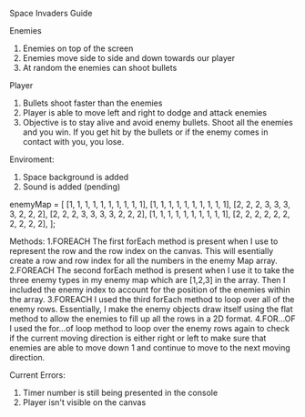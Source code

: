 Space Invaders Guide

Enemies 
1. Enemies on top of the screen
2. Enemies move side to side and down towards our player
3. At random the enemies can shoot bullets

Player
1. Bullets shoot faster than the enemies 
2. Player is able to move left and right to dodge and attack enemies
3. Objective is to stay alive and avoid enemy bullets. Shoot all the enemies and you win. If you get hit by the bullets or if the enemy comes in contact with you, you lose.

Enviroment:
1. Space background is added
2. Sound is added (pending)


enemyMap = [
    [1, 1, 1, 1, 1, 1, 1, 1, 1, 1],
    [1, 1, 1, 1, 1, 1, 1, 1, 1, 1],
    [2, 2, 2, 3, 3, 3, 3, 2, 2, 2],
    [2, 2, 2, 3, 3, 3, 3, 2, 2, 2],
    [1, 1, 1, 1, 1, 1, 1, 1, 1, 1],
    [2, 2, 2, 2, 2, 2, 2, 2, 2, 2],
  ];


  Methods:
1.FOREACH
  The first forEach method is present when I use to represent the row and the row index on the canvas. This will esentially create a row and row index for all the numbers in the enemy Map array.
2.FOREACH
  The second forEach method is present when I use it to take the three enemy types in my enemy map which are [1,2,3] in the array. Then I included the enemy index to account for the position of the enemies within the array.
3.FOREACH
  I used the third forEach method to loop over all of the enemy rows. Essentially, I make the enemy objects draw itself using the flat method to allow the enemies to fill up all the rows in a 2D format.
4.FOR...OF 
  I used the for...of loop method to loop over the enemy rows again to check if the current moving direction is either right or left to make sure that enemies are able to move down 1 and continue to move to the next moving direction. 


  Current Errors:
1. Timer number is still being presented in the console
2. Player isn't visible on the canvas